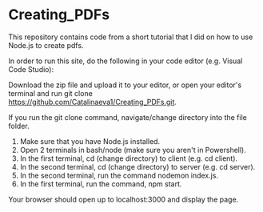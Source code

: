 # Creating_PDFs
This repository contains code from a short tutorial that I did on how to use Node.js to create pdfs.


In order to run this site, do the following in your code editor (e.g. Visual Code Studio):

Download the zip file and upload it to your editor, or open your editor's terminal and run git clone https://github.com/Catalinaeva1/Creating_PDFs.git.

If you run the git clone command, navigate/change directory into the file folder.

1. Make sure that you have Node.js installed.
2. Open 2 terminals in bash/node (make sure you aren't in Powershell).
3. In the first terminal, cd (change directory) to client (e.g. cd client).
4. In the second terminal, cd (change directory) to server (e.g. cd server).
5. In the second terminal, run the command nodemon index.js.
6. In the first terminal, run the command, npm start.

Your browser should open up to localhost:3000 and display the page.
